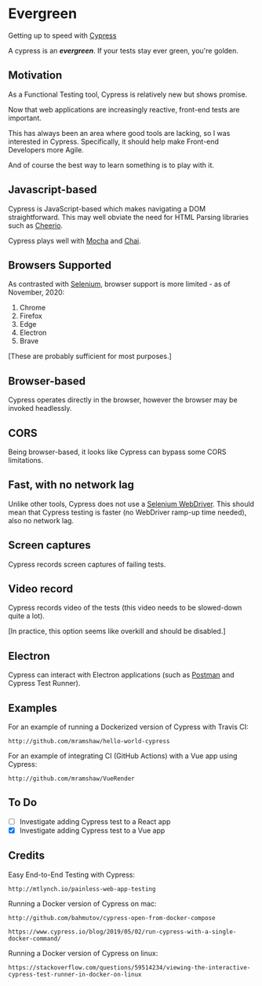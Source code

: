 # Evergreen

Getting up to speed with [Cypress](http://cypress.io)

A cypress is an ___evergreen___. If your tests stay ever green, you're golden.

## Motivation

As a Functional Testing tool, Cypress is relatively new but shows promise.

Now that web applications are increasingly reactive, front-end tests are important.

This has always been an area where good tools are lacking, so I was interested in
Cypress. Specifically, it should help make Front-end Developers more Agile.

And of course the best way to learn something is to play with it.

## Javascript-based

Cypress is JavaScript-based which makes navigating a DOM straightforward. This may
well obviate the need for HTML Parsing libraries such as [Cheerio](http://cheerio.js.org).

Cypress plays well with [Mocha](http://mochajs.org) and [Chai](http://chaijs.com).

## Browsers Supported

As contrasted with [Selenium](http://selenium.dev), browser support is more limited - as of November, 2020:

1. Chrome
2. Firefox
3. Edge
4. Electron
5. Brave

[These are probably sufficient for most purposes.]

## Browser-based

Cypress operates directly in the browser, however the browser may be invoked headlessly.

## CORS

Being browser-based, it looks like Cypress can bypass some CORS limitations.

## Fast, with no network lag

Unlike other tools, Cypress does not use a [Selenium WebDriver](http://www.selenium.dev/projects/#selenium-webdriver).
This should mean that Cypress testing is faster (no WebDriver ramp-up time needed),
also no network lag.

## Screen captures

Cypress records screen captures of failing tests.

## Video record

Cypress records video of the tests (this video needs to be slowed-down quite a lot).

[In practice, this option seems like overkill and should be disabled.]

## Electron

Cypress can interact with Electron applications (such as [Postman](http://www.postman.com)
and Cypress Test Runner).

## Examples

For an example of running a Dockerized version of Cypress with Travis CI:

    http://github.com/mramshaw/hello-world-cypress

For an example of integrating CI (GitHub Actions) with a Vue app using Cypress:

    http://github.com/mramshaw/VueRender

## To Do

- [ ] Investigate adding Cypress test to a React app
- [x] Investigate adding Cypress test to a Vue app

## Credits

Easy End-to-End Testing with Cypress:

    http://mtlynch.io/painless-web-app-testing

Running a Docker version of Cypress on mac:

    http://github.com/bahmutov/cypress-open-from-docker-compose

    https://www.cypress.io/blog/2019/05/02/run-cypress-with-a-single-docker-command/

Running a Docker version of Cypress on linux:

    https://stackoverflow.com/questions/59514234/viewing-the-interactive-cypress-test-runner-in-docker-on-linux
